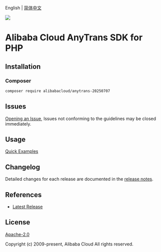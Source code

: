 English | [简体中文](README-CN.md)

![](https://aliyunsdk-pages.alicdn.com/icons/AlibabaCloud.svg)

# Alibaba Cloud AnyTrans SDK for PHP

## Installation

### Composer

```bash
composer require alibabacloud/anytrans-20250707
```

## Issues

[Opening an Issue](https://github.com/aliyun/alibabacloud-php-sdk/issues/new), Issues not conforming to the guidelines may be closed immediately.

## Usage

[Quick Examples](https://github.com/aliyun/alibabacloud-php-sdk/blob/master/docs/0-Examples-EN.md#quick-examples)

## Changelog

Detailed changes for each release are documented in the [release notes](./ChangeLog.txt).

## References

* [Latest Release](https://github.com/aliyun/alibabacloud-php-sdk/)

## License

[Apache-2.0](http://www.apache.org/licenses/LICENSE-2.0)

Copyright (c) 2009-present, Alibaba Cloud All rights reserved.
